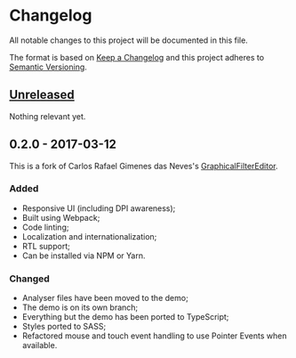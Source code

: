 Changelog
=========

All notable changes to this project will be documented in this file.

The format is based on [Keep a Changelog](http://keepachangelog.com/)
and this project adheres to [Semantic Versioning](http://semver.org/).

<!--

[X.X.X] - 20XX-XX-XX
--------------------

Nothing relevant yet.

### Added ###
### Changed ###
### Deprecated ###
### Removed ###
### Fixed ###
### Security ###

-->

[Unreleased]
------------

Nothing relevant yet.


0.2.0 - 2017-03-12
------------------

This is a fork of Carlos Rafael Gimenes das Neves's [GraphicalFilterEditor].

### Added ###
-   Responsive UI (including DPI awareness);
-   Built using Webpack;
-   Code linting;
-   Localization and internationalization;
-   RTL support;
-   Can be installed via NPM or Yarn.

### Changed ###
-   Analyser files have been moved to the demo;
-   The demo is on its own branch;
-   Everything but the demo has been ported to TypeScript;
-   Styles ported to SASS;
-   Refactored mouse and touch event handling to use Pointer Events
    when available.


[Unreleased]: https://github.com/radiojhero/canvas-equalizer/compare/v0.2.0...HEAD

[GraphicalFilterEditor]: https://github.com/carlosrafaelgn/GraphicalFilterEditor
